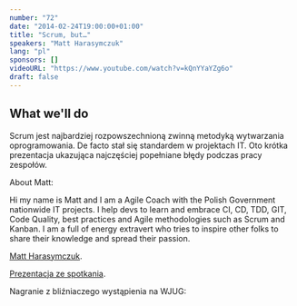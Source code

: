 ```yaml
---
number: "72"
date: "2014-02-24T19:00:00+01:00"
title: "Scrum, but…"
speakers: "Matt Harasymczuk"
lang: "pl"
sponsors: []
videoURL: "https://www.youtube.com/watch?v=kQnYYaYZg6o"
draft: false
---
```


## What we'll do

Scrum jest najbardziej rozpowszechnioną zwinną metodyką wytwarzania oprogramowania. De facto stał się standardem w projektach IT. Oto krótka prezentacja ukazująca najczęściej popełniane błędy podczas pracy zespołów.

About Matt:

Hi my name is Matt and I am a Agile Coach with the Polish Government nationwide IT projects. I help devs to learn and embrace CI, CD, TDD, GIT, Code Quality, best practices and Agile methodologies such as Scrum and Kanban. I am a full of energy extravert who tries to inspire other folks to share their knowledge and spread their passion.

<a href="https://web.archive.org/web/20140326095148/http://www.harasymczuk.pl/" target="_blank">Matt Harasymczuk</a>.


<a href="https://www.slideshare.net/mattharasymczuk/scrum-but-39713417" target="_blank">Prezentacja ze spotkania</a>.


Nagranie z bliźniaczego wystąpienia na WJUG:
